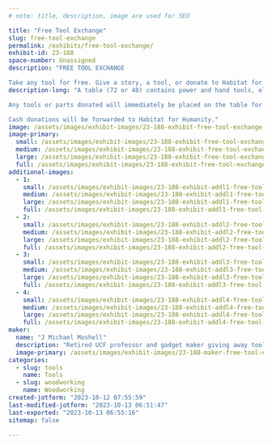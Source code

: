 ```yaml
---
# note: title, description, image are used for SEO

title: "Free Tool Exchange"
slug: free-tool-exchange
permalink: /exhibits/free-tool-exchange/
exhibit-id: 23-188
space-number: Unassigned
description: "FREE TOOL EXCHANGE

Take any tool for free. Give a story, a tool, or donate to Habitat for Humanity"
description-long: "A table (72 or 48) contains power and hand tools, electrical, plumbing parts and fasteners, and photographs of larger items that are in my truck in the parking lot. Guests are free to take any items for their own use. I will staff the table to answer questions and collect stories. 

Any tools or parts donated will immediately be placed on the table for others to take.

Cash donations will be forwarded to Habitat for Humanity."
image: /assets/images/exhibit-images/23-188-exhibit-free-tool-exchange-chopsaw-large.jpg
image-primary: 
  small: /assets/images/exhibit-images/23-188-exhibit-free-tool-exchange-chopsaw-small.jpg
  medium: /assets/images/exhibit-images/23-188-exhibit-free-tool-exchange-chopsaw-medium.jpg
  large: /assets/images/exhibit-images/23-188-exhibit-free-tool-exchange-chopsaw-large.jpg
  full: /assets/images/exhibit-images/23-188-exhibit-free-tool-exchange-chopsaw-full.jpg
additional-images: 
  - 1:
    small: /assets/images/exhibit-images/23-188-exhibit-addl1-free-tool-exchange-benchgrinder-small.jpg
    medium: /assets/images/exhibit-images/23-188-exhibit-addl1-free-tool-exchange-benchgrinder-medium.jpg
    large: /assets/images/exhibit-images/23-188-exhibit-addl1-free-tool-exchange-benchgrinder-large.jpg
    full: /assets/images/exhibit-images/23-188-exhibit-addl1-free-tool-exchange-benchgrinder-full.jpg
  - 2:
    small: /assets/images/exhibit-images/23-188-exhibit-addl2-free-tool-exchange-benchvise-small.jpg
    medium: /assets/images/exhibit-images/23-188-exhibit-addl2-free-tool-exchange-benchvise-medium.jpg
    large: /assets/images/exhibit-images/23-188-exhibit-addl2-free-tool-exchange-benchvise-large.jpg
    full: /assets/images/exhibit-images/23-188-exhibit-addl2-free-tool-exchange-benchvise-full.jpg
  - 3:
    small: /assets/images/exhibit-images/23-188-exhibit-addl3-free-tool-exchange-clamps-small.jpg
    medium: /assets/images/exhibit-images/23-188-exhibit-addl3-free-tool-exchange-clamps-medium.jpg
    large: /assets/images/exhibit-images/23-188-exhibit-addl3-free-tool-exchange-clamps-large.jpg
    full: /assets/images/exhibit-images/23-188-exhibit-addl3-free-tool-exchange-clamps-full.jpg
  - 4:
    small: /assets/images/exhibit-images/23-188-exhibit-addl4-free-tool-exchange-scrollsaw-small.jpg
    medium: /assets/images/exhibit-images/23-188-exhibit-addl4-free-tool-exchange-scrollsaw-medium.jpg
    large: /assets/images/exhibit-images/23-188-exhibit-addl4-free-tool-exchange-scrollsaw-large.jpg
    full: /assets/images/exhibit-images/23-188-exhibit-addl4-free-tool-exchange-scrollsaw-full.jpg
maker: 
  name: "J Michael Moshell"
  description: "Retired UCF professor and gadget maker giving away tool collection"
  image-primary: /assets/images/exhibit-images/23-188-maker-free-tool-exchange-ftexchange-medium.jpg
categories: 
  - slug: tools
    name: Tools
  - slug: woodworking
    name: Woodworking
created-jotform: "2023-10-12 07:55:59"
last-modified-jotform: "2023-10-13 06:51:47"
last-exported: "2023-10-13 06:55:16"
sitemap: false

---
```

